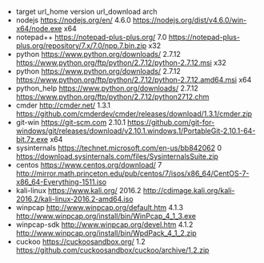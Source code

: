 - target url_home version url_download arch
- nodejs https://nodejs.org/en/ 4.6.0 https://nodejs.org/dist/v4.6.0/win-x64/node.exe x64
- notepad++ https://notepad-plus-plus.org/ 7.0 https://notepad-plus-plus.org/repository/7.x/7.0/npp.7.bin.zip x32
- python https://www.python.org/downloads/ 2.7.12 https://www.python.org/ftp/python/2.7.12/python-2.7.12.msi x32
- python https://www.python.org/downloads/ 2.7.12 https://www.python.org/ftp/python/2.7.12/python-2.7.12.amd64.msi x64
- python_help https://www.python.org/downloads/ 2.7.12 https://www.python.org/ftp/python/2.7.12/python2712.chm
- cmder http://cmder.net/ 1.3.1 https://github.com/cmderdev/cmder/releases/download/1.3.1/cmder.zip
- git-win https://git-scm.com 2.10.1 https://github.com/git-for-windows/git/releases/download/v2.10.1.windows.1/PortableGit-2.10.1-64-bit.7z.exe x64
- sysinternals https://technet.microsoft.com/en-us/bb842062 0 https://download.sysinternals.com/files/SysinternalsSuite.zip
- centos https://www.centos.org/download/ 7 http://mirror.math.princeton.edu/pub/centos/7/isos/x86_64/CentOS-7-x86_64-Everything-1511.iso
- kali-linux https://www.kali.org/ 2016.2 http://cdimage.kali.org/kali-2016.2/kali-linux-2016.2-amd64.iso
- winpcap http://www.winpcap.org/default.htm 4.1.3 http://www.winpcap.org/install/bin/WinPcap_4_1_3.exe
- winpcap-sdk http://www.winpcap.org/devel.htm 4.1.2 http://www.winpcap.org/install/bin/WpdPack_4_1_2.zip
- cuckoo https://cuckoosandbox.org/ 1.2 https://github.com/cuckoosandbox/cuckoo/archive/1.2.zip
